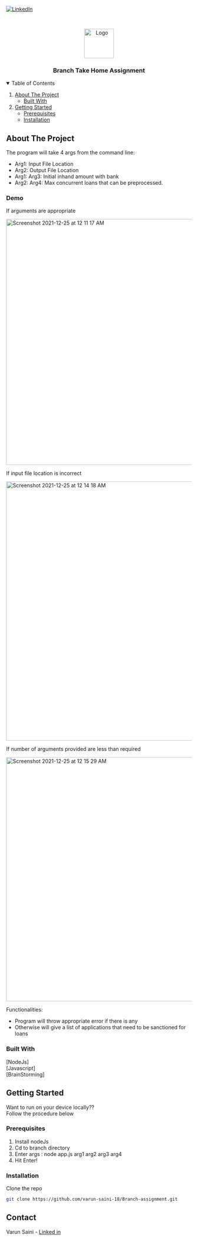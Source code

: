 [![LinkedIn][linkedin-shield]][linkedin-url]


<!-- PROJECT LOGO -->
<br />
<p align="center">
  <a href="https://1drv.ms/u/s!Ar_vfbHCB9exc2gL-vC3tKlqaXo?e=QzYVfC">
    <img src="https://www.mpug.com/wp-content/uploads/2020/03/new-project-logo.png" alt="Logo" width="80" height="80">
  </a>

  <h3 align="center">Branch Take Home Assignment</h3>

  
  </p>
</p>



<!-- TABLE OF CONTENTS -->
<details open="open">
  <summary>Table of Contents</summary>
  <ol>
    <li>
      <a href="#about-the-project">About The Project</a>
      <ul>
        <li><a href="#built-with">Built With</a></li>
      </ul>
    </li>
    <li>
      <a href="#getting-started">Getting Started</a>
      <ul>
        <li><a href="#prerequisites">Prerequisites</a></li>
        <li><a href="#installation">Installation</a></li>
      </ul>
    </li>
  </ol>
</details>



<!-- ABOUT THE PROJECT -->
## About The Project

The program will take 4 args from the command line:
<ul>
        <li>Arg1: Input File Location</li>
        <li>Arg2: Output File Location</li>
        <li>Arg1: Arg3: Initial inhand amount with bank</li>
        <li>Arg2: Arg4: Max concurrent loans that can be preprocessed.</li>
</ul>

### Demo

If arguments are appropriate

<img width="667" alt="Screenshot 2021-12-25 at 12 11 17 AM" src="https://user-images.githubusercontent.com/54900875/147369125-f4d763c4-a45f-40d2-952a-f444f1b8c775.png">

If input file location is incorrect


<img width="703" alt="Screenshot 2021-12-25 at 12 14 18 AM" src="https://user-images.githubusercontent.com/54900875/147369190-2a3f6dee-5f75-4ef5-9f9c-6e4fc084092c.png">


If number of arguments provided are less than required


<img width="662" alt="Screenshot 2021-12-25 at 12 15 29 AM" src="https://user-images.githubusercontent.com/54900875/147369220-e0c266dd-cbe8-4e2e-89eb-29664ccb2eab.png">




Functionalities:
* Program will throw appropriate error if there is any
* Otherwise will give a list of applications that need to be sanctioned for loans

### Built With
 [NodeJs]    
 [Javascript]  
 [BrainStorming]



<!-- GETTING STARTED -->
## Getting Started

Want to run on your device locally??    
Follow the procedure below

### Prerequisites

1. Install nodeJs
2. Cd to branch directory
3. Enter args : node app.js arg1 arg2 arg3 arg4
4. Hit Enter!


### Installation

Clone the repo
   ```sh
   git clone https://github.com/varun-saini-18/Branch-assignment.git
   ```





<!-- CONTACT -->
## Contact

Varun Saini - [Linked in](https://www.linkedin.com/in/varun-sainii/)




[linkedin-shield]: https://img.shields.io/badge/-LinkedIn-black.svg?style=for-the-badge&logo=linkedin&colorB=555
[linkedin-url]: https://www.linkedin.com/in/varun-sainii
